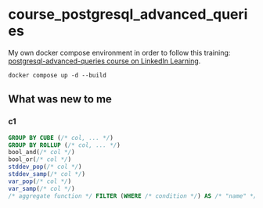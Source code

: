 # course_postgresql_advanced_queries

My own docker compose environment in order to follow this training: [postgresql-advanced-queries course on LinkedIn Learning](https://www.linkedin.com/learning/postgresql-advanced-queries).

```Shell
docker compose up -d --build
```

## What was new to me

### c1

```SQL
GROUP BY CUBE (/* col, ... */)
GROUP BY ROLLUP (/* col, ... */)
bool_and(/* col */)
bool_or(/* col */)
stddev_pop(/* col */)
stddev_samp(/* col */)
var_pop(/* col */)
var_samp(/* col */)
/* aggregate function */ FILTER (WHERE /* condition */) AS /* "name" */
```
